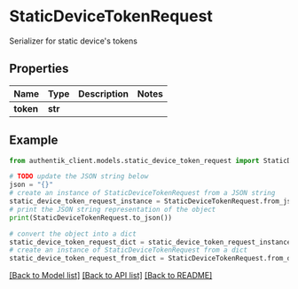 # StaticDeviceTokenRequest

Serializer for static device's tokens

## Properties

Name | Type | Description | Notes
------------ | ------------- | ------------- | -------------
**token** | **str** |  | 

## Example

```python
from authentik_client.models.static_device_token_request import StaticDeviceTokenRequest

# TODO update the JSON string below
json = "{}"
# create an instance of StaticDeviceTokenRequest from a JSON string
static_device_token_request_instance = StaticDeviceTokenRequest.from_json(json)
# print the JSON string representation of the object
print(StaticDeviceTokenRequest.to_json())

# convert the object into a dict
static_device_token_request_dict = static_device_token_request_instance.to_dict()
# create an instance of StaticDeviceTokenRequest from a dict
static_device_token_request_from_dict = StaticDeviceTokenRequest.from_dict(static_device_token_request_dict)
```
[[Back to Model list]](../README.md#documentation-for-models) [[Back to API list]](../README.md#documentation-for-api-endpoints) [[Back to README]](../README.md)


